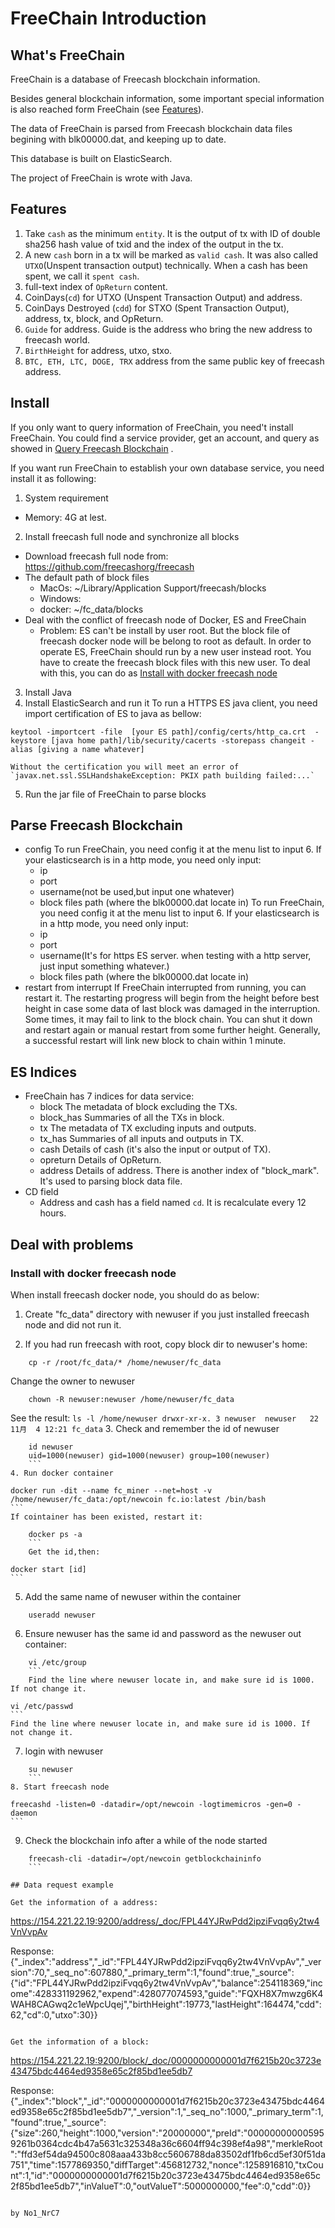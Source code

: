 # FreeChain Introduction

## What's FreeChain

FreeChain is a database of Freecash blockchain information.

Besides general blockchain information, some important special information is also reached form FreeChain (see [Features](features)).

The data of FreeChain is parsed from Freecash blockchain data files begining with blk00000.dat, and keeping up to date.

This database is built on ElasticSearch.

The project of FreeChain is wrote with Java.

## Features

1. Take `cash` as the minimum `entity`. It is the output of tx with ID of double sha256 hash value of txid and the index of the output in the tx.
2. A new `cash` born in a tx will be marked as `valid cash`. It was also called `UTXO`(Unspent transaction output) technically. When a cash has been spent, we call it `spent cash`.
3. full-text index of `OpReturn` content.
4. CoinDays(`cd`) for UTXO (Unspent Transaction Output) and address.
5. CoinDays Destroyed (`cdd`) for STXO (Spent Transaction Output), address, tx, block, and OpReturn.
6. `Guide` for address. Guide is the address who bring the new address to freecash world.
7. `BirthHeight` for address, utxo, stxo.
8. `BTC, ETH, LTC, DOGE, TRX` address from the same public key of freecash address.

## Install

If you only want to query information of FreeChain, you need't install FreeChain. You could find a service provider, get an account, and query as showed in [Query Freecash Blockchain](query-Freecash-Blockchain) .

If you want run FreeChain to establish your own database service, you need install it as following:

1. System requirement
* Memory: 4G at lest.
2. Install freecash full node and synchronize all blocks
* Download freecash full node from: https://github.com/freecashorg/freecash
* The default path of block files
	- MacOs: ~/Library/Application Support/freecash/blocks
	- Windows: 
	- docker: ~/fc_data/blocks
* Deal with the conflict of freecash node of Docker, ES and FreeChain
	- Problem: ES can't be install by user root. But the block file of freecash docker node will be belong to root as default. In order to operate ES, FreeChain should run by a new user instead root. You have to create the freecash block files with this new user. To deal with this, you can do as [Install with docker freecash node](install-with-docker-freecash-node)
3. Install Java
4. Install ElasticSearch and run it
	To run a HTTPS ES java client, you need import certification of ES to java as bellow:
```
keytool -importcert -file  [your ES path]/config/certs/http_ca.crt  -keystore [java home path]/lib/security/cacerts -storepass changeit -alias [giving a name whatever]

```
	Without the certification you will meet an error of `javax.net.ssl.SSLHandshakeException: PKIX path building failed:...`
	
5. Run the jar file of FreeChain to parse blocks

## Parse Freecash Blockchain
* config
	To run FreeChain, you need config it at the menu list to input 6.
	If your elasticsearch is in a http mode, you need only input:
	- ip
	- port
	- username(not be used,but input one whatever)
	- block files path (where the blk00000.dat locate in)
	To run FreeChain, you need config it at the menu list to input 6.
	If your elasticsearch is in a http mode, you need only input:
	- ip
	- port
	- username(It's for https ES server. when testing with a http server, just input something whatever.)
	- block files path (where the blk00000.dat locate in)
* restart from interrupt
	If FreeChain interrupted from running, you can restart it. The restarting progress will begin from the height before best height in case some data of last block was damaged in the interruption.
	Some times, it may fail to link to the block chain. You can shut it down and restart again or manual restart from some further height. Generally, a successful restart will link new block to chain within 1 minute.

## ES Indices
* FreeChain has 7 indices for data service:
	- block 		The metadata of block excluding the TXs.
	- block_has 	Summaries of all the TXs in block.
	- tx			The metadata of TX excluding inputs and outputs.
	- tx_has		Summaries of all inputs and outputs in TX.
	- cash			Details of cash (it's also the input or output of TX).
	- opreturn		Details of OpReturn.
	- address		Details of address.
	There is another index of "block_mark". It's used to parsing block data file. 
* CD field
	- Address and cash has a field named `cd`. It is recalculate every 12 hours. 
## Deal with problems
### Install with docker freecash node
When install freecash docker node, you should do as below:

1. Create "fc_data" directory with newuser if you just installed freecash node and did not run it.
 
2. If you had run freecash with root, copy block dir to newuser's home:
```
	cp -r /root/fc_data/* /home/newuser/fc_data
```
Change the owner to newuser
```
	chown -R newuser:newuser /home/newuser/fc_data
```
See the result:
	```
	ls -l /home/newuser
	drwxr-xr-x. 3 newuser  newuser   22 11月  4 12:21 fc_data
	```
3. Check and remember the id of newuser
```
	id newuser
	uid=1000(newuser) gid=1000(newuser) group=100(newuser)
	```
4. Run docker container
```
	docker run -dit --name fc_miner --net=host -v /home/newuser/fc_data:/opt/newcoin fc.io:latest /bin/bash
	```
	If cointainer has been existed, restart it:
```
	docker ps -a
	```
	Get the id,then:
```
	docker start [id]
	```
5. Add the same name of newuser within the container
```
	useradd newuser
```
6. Ensure newuser has the same id and password as the newuser out container: 
```
	vi /etc/group
	```
	Find the line where newuser locate in, and make sure id is 1000. If not change it.
```
	vi /etc/passwd
	```
	Find the line where newuser locate in, and make sure id is 1000. If not change it.
7. login with newuser
```
	su newuser
	```
8. Start freecash node
```
	freecashd -listen=0 -datadir=/opt/newcoin -logtimemicros -gen=0 -daemon
	```
9. Check the blockchain info after a while of the node started 
```
	freecash-cli -datadir=/opt/newcoin getblockchaininfo
	```

## Data request example

Get the information of a address:
```
https://154.221.22.19:9200/address/_doc/FPL44YJRwPdd2ipziFvqq6y2tw4VnVvpAv

Response:
{"_index":"address","_id":"FPL44YJRwPdd2ipziFvqq6y2tw4VnVvpAv","_version":70,"_seq_no":607880,"_primary_term":1,"found":true,"_source":{"id":"FPL44YJRwPdd2ipziFvqq6y2tw4VnVvpAv","balance":254118369,"income":428331192962,"expend":428077074593,"guide":"FQXH8X7mwzg6K4WAH8CAGwq2c1eWpcUqej","birthHeight":19773,"lastHeight":164474,"cdd":62,"cd":0,"utxo":30}}
```

Get the information of a block:
```
https://154.221.22.19:9200/block/_doc/0000000000001d7f6215b20c3723e43475bdc4464ed9358e65c2f85bd1ee5db7

Response:
{"_index":"block","_id":"0000000000001d7f6215b20c3723e43475bdc4464ed9358e65c2f85bd1ee5db7","_version":1,"_seq_no":1000,"_primary_term":1,"found":true,"_source":{"size":260,"height":1000,"version":"20000000","preId":"000000000005959261b0364cdc4b47a5631c325348a36c6604ff94c398ef4a98","merkleRoot":"ffd3ef54da94500c808aaa433b8cc5606788da83502df1fb6cd5ef30f51da751","time":1577869350,"diffTarget":456812732,"nonce":1258916810,"txCount":1,"id":"0000000000001d7f6215b20c3723e43475bdc4464ed9358e65c2f85bd1ee5db7","inValueT":0,"outValueT":5000000000,"fee":0,"cdd":0}}
```

by No1_NrC7